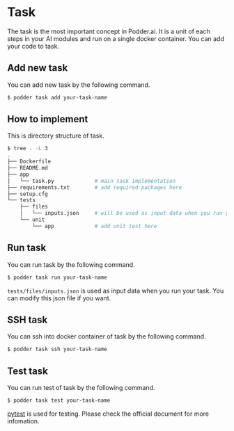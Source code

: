 # Task
The task is the most important concept in Podder.ai. It is a unit of each steps in your AI modules and run on a single docker container. You can add your code to task.

## Add new task
You can add new task by the following command.
```bash
$ podder task add your-task-name
```

## How to implement
This is directory structure of task.
```bash
$ tree . -L 3
.
├── Dockerfile
├── README.md
├── app
│   └── task.py             # main task implementation
├── requirements.txt        # add required packages here
├── setup.cfg
└── tests
    ├── files
    │   └── inputs.json     # will be used as input data when you run your task
    └── unit
        └── app             # add unit test here
```

## Run task
You can run task by the following command.
```bash
$ podder task run your-task-name
```

`tests/files/inputs.json` is used as input data when you run your task. You can modify this json file if you want. 

## SSH task
You can ssh into docker container of task by the following command.
```bash
$ podder task ssh your-task-name
```

## Test task
You can run test of task by the following command.
```bash
$ podder task test your-task-name
```

[pytest](https://docs.pytest.org/en/latest/) is used for testing. Please check the official document for more infomation.
